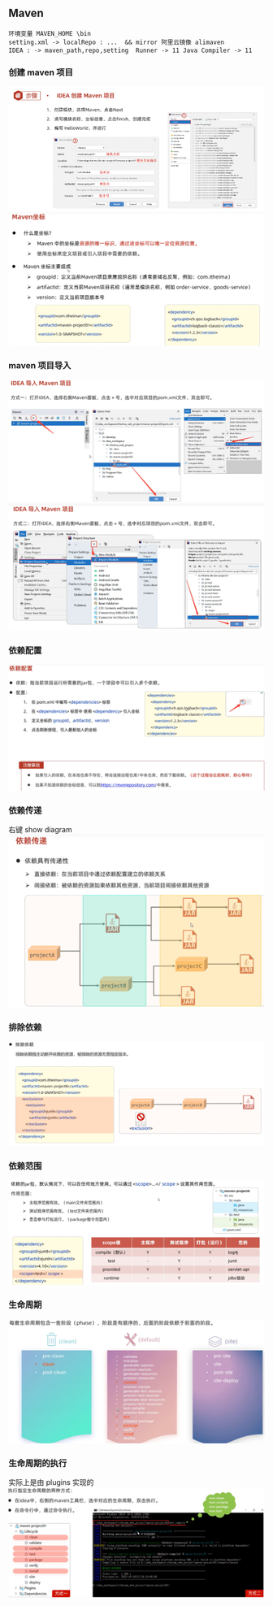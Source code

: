 ## Maven

```
环境变量 MAVEN_HOME \bin
setting.xml -> localRepo : ...  && mirror 阿里云镜像 alimaven
IDEA : -> maven_path,repo,setting  Runner -> 11 Java Compiler -> 11
```

### 创建 maven 项目

![img](./images/maven0.png)
![img](./images/maven1.png)

### maven 项目导入

![img](./images/maven2.png)
![img](./images/maven3.png)

### 依赖配置

![img](./images/maven4.png)

### 依赖传递

右键 show diagram
![img](./images/maven5.png)

### 排除依赖

![img](./images/maven6.png)

### 依赖范围

![img](./images/maven9.png)

### 生命周期

![img](./images/maven8.png)

### 生命周期的执行

实际上是由 plugins 实现的
![img](./images/maven7.png)
